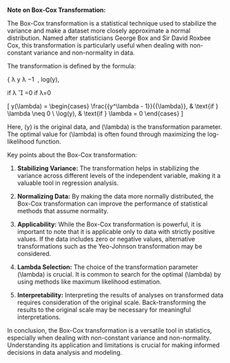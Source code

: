 **Note on Box-Cox Transformation:**

The Box-Cox transformation is a statistical technique used to stabilize the variance and make a dataset more closely approximate a normal distribution. Named after statisticians George Box and Sir David Roxbee Cox, this transformation is particularly useful when dealing with non-constant variance and non-normality in data.

The transformation is defined by the formula:

{ 
λ
y 
λ
 −1
​
 ,
log(y),
​
  
if λ

=0
if λ=0
​

\[ y(\lambda) =
\begin{cases} 
\frac{{y^\lambda - 1}}{{\lambda}}, & \text{if } \lambda \neq 0 \\
\log(y), & \text{if } \lambda = 0 
\end{cases}
\]

Here, \(y\) is the original data, and \(\lambda\) is the transformation parameter. The optimal value for \(\lambda\) is often found through maximizing the log-likelihood function.

Key points about the Box-Cox transformation:

1. **Stabilizing Variance:** The transformation helps in stabilizing the variance across different levels of the independent variable, making it a valuable tool in regression analysis.

2. **Normalizing Data:** By making the data more normally distributed, the Box-Cox transformation can improve the performance of statistical methods that assume normality.

3. **Applicability:** While the Box-Cox transformation is powerful, it is important to note that it is applicable only to data with strictly positive values. If the data includes zero or negative values, alternative transformations such as the Yeo-Johnson transformation may be considered.

4. **Lambda Selection:** The choice of the transformation parameter \(\lambda\) is crucial. It is common to search for the optimal \(\lambda\) by using methods like maximum likelihood estimation.

5. **Interpretability:** Interpreting the results of analyses on transformed data requires consideration of the original scale. Back-transforming the results to the original scale may be necessary for meaningful interpretations.

In conclusion, the Box-Cox transformation is a versatile tool in statistics, especially when dealing with non-constant variance and non-normality. Understanding its application and limitations is crucial for making informed decisions in data analysis and modeling.